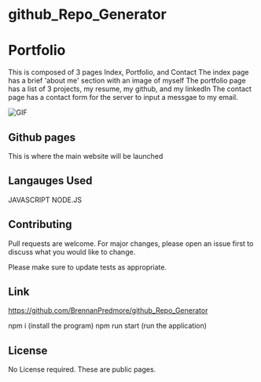 # github_Repo_Generator
# Portfolio

This is composed of 3 pages
Index, Portfolio, and Contact
The index page has a brief 'about me' section with an image of myself 
The portfolio page has a list of 3 projects, my resume, my github, and my linkedIn
The contact page has a contact form for the server to input a messgae to my email.

![GIF]()

## Github pages 

This is where the main website will be launched 


## Langauges Used

JAVASCRIPT
NODE.JS

## Contributing
Pull requests are welcome. For major changes, please open an issue first to discuss what you would like to change.

Please make sure to update tests as appropriate.

## Link
https://github.com/BrennanPredmore/github_Repo_Generator

npm i (install the program)
npm run start (run the application)

## License
No License required. These are public pages. 